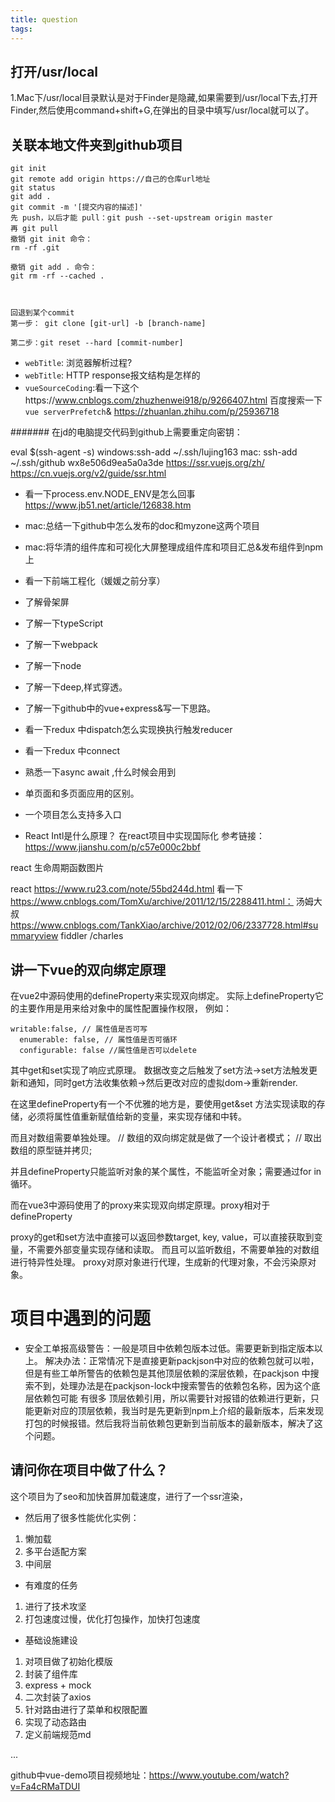 ```yaml
---
title: question
tags:
---
```

## 打开/usr/local
1.Mac下/usr/local目录默认是对于Finder是隐藏,如果需要到/usr/local下去,打开Finder,然后使用command+shift+G,在弹出的目录中填写/usr/local就可以了。
## 关联本地文件夹到github项目
```
git init
git remote add origin https://自己的仓库url地址
git status
git add .
git commit -m '[提交内容的描述]'
先 push，以后才能 pull：git push --set-upstream origin master
再 git pull
撤销 git init 命令：
rm -rf .git

撤销 git add . 命令：
git rm -rf --cached .



回退到某个commit
第一步： git clone [git-url] -b [branch-name]

第二步：git reset --hard [commit-number]
```
* `webTitle`: 浏览器解析过程?
* `webTitle`: HTTP response报文结构是怎样的
* `vueSourceCoding`:看一下这个https://www.cnblogs.com/zhuzhenwei918/p/9266407.html 百度搜索一下`vue serverPrefetch`& https://zhuanlan.zhihu.com/p/25936718

####### 在jd的电脑提交代码到github上需要重定向密钥：

eval $(ssh-agent -s)
windows:ssh-add ~/.ssh/lujing163
mac: ssh-add ~/.ssh/github
wx8e506d9ea5a0a3de
https://ssr.vuejs.org/zh/
https://cn.vuejs.org/v2/guide/ssr.html
* 看一下process.env.NODE_ENV是怎么回事 https://www.jb51.net/article/126838.htm


* mac:总结一下github中怎么发布的doc和myzone这两个项目
* mac:将华清的组件库和可视化大屏整理成组件库和项目汇总&发布组件到npm上



* 看一下前端工程化（媛媛之前分享）
* 了解骨架屏
* 了解一下typeScript
* 了解一下webpack
* 了解一下node
* 了解一下deep,样式穿透。
* 了解一下github中的vue+express&写一下思路。
* 看一下redux 中dispatch怎么实现换执行触发reducer
* 看一下redux 中connect
* 熟悉一下async await ,什么时候会用到
* 单页面和多页面应用的区别。
* 一个项目怎么支持多入口


* React Intl是什么原理？  在react项目中实现国际化
参考链接：https://www.jianshu.com/p/c57e000c2bbf




react 生命周期函数图片
<!-- ![react.png](https://github.com/bailicangdu/pxq/raw/master/screenshot/react-lifecycle.png)
![REDUX.png](值得注意的是connect，Provider，mapStateToProps,mapDispatchToProps是react-redux提供的，redux本身和react没有半毛钱关系，它只是数据处理中心，没有和react产生任何耦合，是react-redux让它们联系在一起) -->


react https://www.ru23.com/note/55bd244d.html 看一下
https://www.cnblogs.com/TomXu/archive/2011/12/15/2288411.html： 汤姆大叔
https://www.cnblogs.com/TankXiao/archive/2012/02/06/2337728.html#summaryview fiddler  /charles


## 讲一下vue的双向绑定原理

在vue2中源码使用的defineProperty来实现双向绑定。
实际上defineProperty它的主要作用是用来给对象中的属性配置操作权限，
例如：
```
writable:false, // 属性值是否可写
  enumerable: false, // 属性值是否可循环
  configurable: false //属性值是否可以delete
```
其中get和set实现了响应式原理。
数据改变之后触发了set方法->set方法触发更新和通知，同时get方法收集依赖->然后更改对应的虚拟dom->重新render.

在这里defineProperty有一个不优雅的地方是，要使用get&set 方法实现读取的存储，必须将属性值重新赋值给新的变量，来实现存储和中转。

而且对数组需要单独处理。
// 数组的双向绑定就是做了一个设计者模式；
// 取出数组的原型链并拷贝;

并且defineProperty只能监听对象的某个属性，不能监听全对象；需要通过for in 循环。

而在vue3中源码使用了的proxy来实现双向绑定原理。proxy相对于defineProperty

proxy的get和set方法中直接可以返回参数target, key, value，可以直接获取到变量，不需要外部变量实现存储和读取。
而且可以监听数组，不需要单独的对数组进行特异性处理。
proxy对原对象进行代理，生成新的代理对象，不会污染原对象。

# 项目中遇到的问题
* 安全工单报高级警告：一般是项目中依赖包版本过低。需要更新到指定版本以上。
解决办法：正常情况下是直接更新packjson中对应的依赖包就可以啦，但是有些工单所警告的依赖包是其他顶层依赖的深层依赖，在packjson 中搜索不到，处理办法是在packjson-lock中搜索警告的依赖包名称，因为这个底层依赖包可能 有很多 顶层依赖引用，所以需要针对报错的依赖进行更新，只能更新对应的顶层依赖，我当时是先更新到npm上介绍的最新版本，后来发现打包的时候报错。然后我将当前依赖包更新到当前版本的最新版本，解决了这个问题。

## 请问你在项目中做了什么？
这个项目为了seo和加快首屏加载速度，进行了一个ssr渲染，
* 然后用了很多性能优化实例：
1. 懒加载
2. 多平台适配方案
3. 中间层

* 有难度的任务
1. 进行了技术攻坚
2. 打包速度过慢，优化打包操作，加快打包速度

* 基础设施建设
1. 对项目做了初始化模版
2. 封装了组件库
3. express + mock
4. 二次封装了axios
5. 针对路由进行了菜单和权限配置
6. 实现了动态路由
7. 定义前端规范md

...

github中vue-demo项目视频地址：https://www.youtube.com/watch?v=Fa4cRMaTDUI
